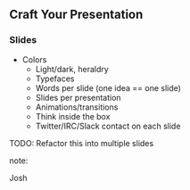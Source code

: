 ## Craft Your Presentation

### Slides

* Colors
  * Light/dark, heraldry
  * Typefaces
  * Words per slide (one idea == one slide)
  * Slides per presentation
  * Animations/transitions
  * Think inside the box
  * Twitter/IRC/Slack contact on each slide

TODO: Refactor this into multiple slides

note: 

Josh
